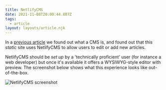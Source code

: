 ```yaml
---
title: NetlifyCMS
date: 2021-11-08T20:00:44.887Z
tags:
  - article
layout: layouts/article.njk
---
```

In a [previous article](/articles/2021-11-08-whats-a-cms/) we found out what a CMS is, and found out that this *static* site uses NetlifyCMS to allow users to edit or add new articles.

NetlifyCMS should be *set up* by a 'technically proficient' user (for instance a web developer) but once it's available it offers a WYSIWYG-style editor with preview. The screenshot below shows what this experience looks like out-of-the-box.

![NetlifyCMS screenshot](/images/netlifycms-example.jpg "NetlifyCMS example")